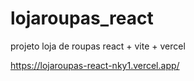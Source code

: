 # lojaroupas_react

projeto loja de roupas react + vite + vercel

https://lojaroupas-react-nky1.vercel.app/
